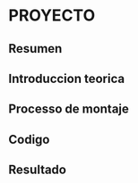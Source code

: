 # PROYECTO

## Resumen


## Introduccion teorica


## Processo de montaje



## Codigo


## Resultado
